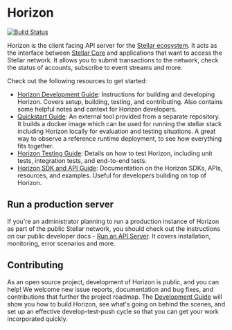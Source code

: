 # Horizon
[![Build Status](https://circleci.com/gh/stellar/go.svg?style=shield)](https://circleci.com/gh/stellar/go)

Horizon is the client facing API server for the [Stellar ecosystem](https://developers.stellar.org).  It acts as the interface between [Stellar Core](https://developers.stellar.org/docs/validators) and applications that want to access the Stellar network. It allows you to submit transactions to the network, check the status of accounts, subscribe to event streams and more.

Check out the following resources to get started:
- [Horizon Development Guide](internal/docs/GUIDE_FOR_DEVELOPERS.md): Instructions for building and developing Horizon. Covers setup, building, testing, and contributing. Also contains some helpful notes and context for Horizon developers.
- [Quickstart Guide](https://github.com/stellar/quickstart): An external tool provided from a separate repository. It builds a docker image which can be used for running the stellar stack including Horizon locally for evaluation and testing situations. A great way to observe a reference runtime deployment, to see how everything fits together.
- [Horizon Testing Guide](internal/docs/TESTING_NOTES.md): Details on how to test Horizon, including unit tests, integration tests, and end-to-end tests.
- [Horizon SDK and API Guide](internal/docs/SDK_API_GUIDE.md): Documentation on the Horizon SDKs, APIs, resources, and examples. Useful for developers building on top of Horizon.

## Run a production server
If you're an administrator planning to run a production instance of Horizon as part of the public Stellar network, you should check out the instructions on our public developer docs - [Run an API Server](https://developers.stellar.org/docs/data/horizon/admin-guide). It covers installation, monitoring, error scenarios and more.

## Contributing
As an open source project, development of Horizon is public, and you can help! We welcome new issue reports, documentation and bug fixes, and contributions that further the project roadmap. The [Development Guide](internal/docs/GUIDE_FOR_DEVELOPERS.md) will show you how to build Horizon, see what's going on behind the scenes, and set up an effective develop-test-push cycle so that you can get your work incorporated quickly.
